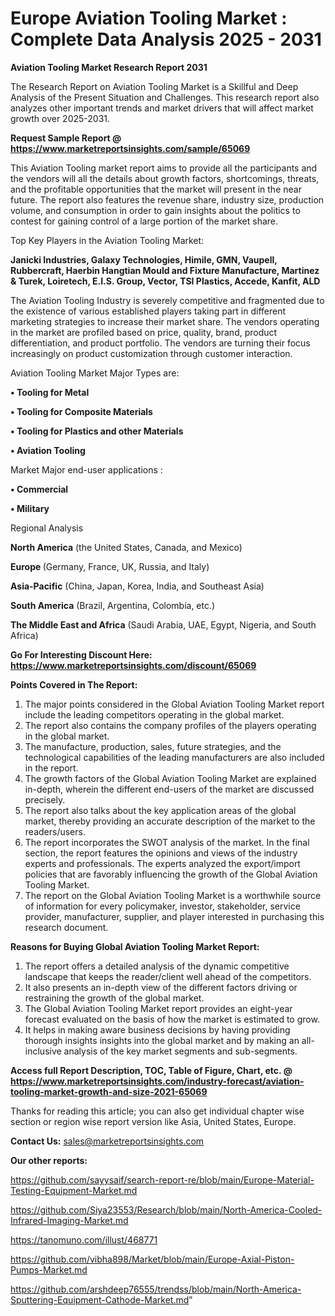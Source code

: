 # Europe Aviation Tooling Market : Complete Data Analysis 2025 - 2031

<strong>Aviation Tooling Market Research Report 2031</strong>

The Research Report on Aviation Tooling Market is a Skillful and Deep Analysis of the Present Situation and Challenges. This research report also analyzes other important trends and market drivers that will affect market growth over 2025-2031.

<strong>Request Sample Report @ <a href=https://www.marketreportsinsights.com/sample/65069>https://www.marketreportsinsights.com/sample/65069</a></strong>

This Aviation Tooling market report aims to provide all the participants and the vendors will all the details about growth factors, shortcomings, threats, and the profitable opportunities that the market will present in the near future. The report also features the revenue share, industry size, production volume, and consumption in order to gain insights about the politics to contest for gaining control of a large portion of the market share.

Top Key Players in the Aviation Tooling Market:

<strong>Janicki Industries, Galaxy Technologies, Himile, GMN, Vaupell, Rubbercraft, Haerbin Hangtian Mould and Fixture Manufacture, Martinez & Turek, Loiretech, E.I.S. Group, Vector, TSI Plastics, Accede, Kanfit, ALD</strong>

The Aviation Tooling Industry is severely competitive and fragmented due to the existence of various established players taking part in different marketing strategies to increase their market share. The vendors operating in the market are profiled based on price, quality, brand, product differentiation, and product portfolio. The vendors are turning their focus increasingly on product customization through customer interaction.

Aviation Tooling Market Major Types are:

<strong>• Tooling for Metal

• Tooling for Composite Materials

• Tooling for Plastics and other Materials

• Aviation Tooling</strong>

Market Major end-user applications :

<strong>• Commercial

• Military</strong>

Regional Analysis

</u><strong><b>North America</b></strong> (the United States, Canada, and Mexico)

<strong><b>Europe </b></strong>(Germany, France, UK, Russia, and Italy)

<strong><b>Asia-Pacific</b></strong> (China, Japan, Korea, India, and Southeast Asia)

<strong><b>South America</b></strong> (Brazil, Argentina, Colombia, etc.)

<strong><b>The Middle East and Africa</b></strong> (Saudi Arabia, UAE, Egypt, Nigeria, and South Africa)

<strong>Go For Interesting Discount Here: <a href=https://www.marketreportsinsights.com/discount/65069>https://www.marketreportsinsights.com/discount/65069</a></strong>

<strong>Points Covered in The Report:</strong>
<ol>
  <li>The major points considered in the Global Aviation Tooling Market report include the leading competitors operating in the global market.</li>
  <li>The report also contains the company profiles of the players operating in the global market.</li>
  <li>The manufacture, production, sales, future strategies, and the technological capabilities of the leading manufacturers are also included in the report.</li>
  <li>The growth factors of the Global Aviation Tooling Market are explained in-depth, wherein the different end-users of the market are discussed precisely.</li>
  <li>The report also talks about the key application areas of the global market, thereby providing an accurate description of the market to the readers/users.</li>
  <li>The report incorporates the SWOT analysis of the market. In the final section, the report features the opinions and views of the industry experts and professionals. The experts analyzed the export/import policies that are favorably influencing the growth of the Global Aviation Tooling Market.</li>
  <li>The report on the Global Aviation Tooling Market is a worthwhile source of information for every policymaker, investor, stakeholder, service provider, manufacturer, supplier, and player interested in purchasing this research document.</li>
</ol>
<strong>Reasons for Buying Global Aviation Tooling Market Report:</strong>

<ol>
  <li>The report offers a detailed analysis of the dynamic competitive landscape that keeps the reader/client well ahead of the competitors.</li>
  <li>It also presents an in-depth view of the different factors driving or restraining the growth of the global market.</li>
  <li>The Global Aviation Tooling Market report provides an eight-year forecast evaluated on the basis of how the market is estimated to grow.</li>
  <li>It helps in making aware business decisions by having providing thorough insights insights into the global market and by making an all-inclusive analysis of the key market segments and sub-segments.</li>
</ol>
<strong>Access full Report Description, TOC, Table of Figure, Chart, etc. @ <a href=https://www.marketreportsinsights.com/industry-forecast/aviation-tooling-market-growth-and-size-2021-65069>https://www.marketreportsinsights.com/industry-forecast/aviation-tooling-market-growth-and-size-2021-65069</a></strong>


Thanks for reading this article; you can also get individual chapter wise section or region wise report version like Asia, United States, Europe.

<strong>Contact Us:</strong>
sales@marketreportsinsights.com

<strong>Our other reports:</strong>

<a href=https://github.com/sayysaif/search-report-re/blob/main/Europe-Material-Testing-Equipment-Market.md>https://github.com/sayysaif/search-report-re/blob/main/Europe-Material-Testing-Equipment-Market.md</a>

<a href=https://github.com/Siya23553/Research/blob/main/North-America-Cooled-Infrared-Imaging-Market.md>https://github.com/Siya23553/Research/blob/main/North-America-Cooled-Infrared-Imaging-Market.md</a>

<a href=https://tanomuno.com/illust/468771>https://tanomuno.com/illust/468771</a>

<a href=https://github.com/vibha898/Market/blob/main/Europe-Axial-Piston-Pumps-Market.md>https://github.com/vibha898/Market/blob/main/Europe-Axial-Piston-Pumps-Market.md</a>

<a href=https://github.com/arshdeep76555/trendss/blob/main/North-America-Sputtering-Equipment-Cathode-Market.md>https://github.com/arshdeep76555/trendss/blob/main/North-America-Sputtering-Equipment-Cathode-Market.md</a>"
